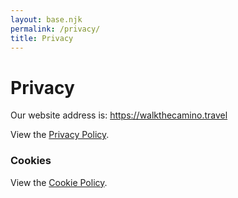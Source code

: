 ```yaml
---
layout: base.njk
permalink: /privacy/
title: Privacy
---
```


# Privacy

Our website address is: https://walkthecamino.travel

View the [Privacy Policy](https://www.iubenda.com/privacy-policy/14890343/).


### Cookies

View the [Cookie Policy](https://www.iubenda.com/privacy-policy/14890343/cookie-policy).
